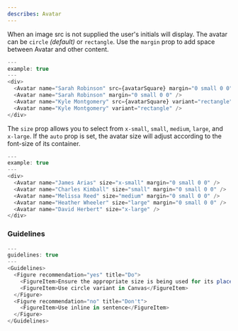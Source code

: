 ```yaml
---
describes: Avatar
---
```


When an image src is not supplied the user's initials will display. The avatar can be `circle` _(default)_ or `rectangle`. Use the `margin` prop to add space between Avatar and other content.

```js
---
example: true
---
<div>
  <Avatar name="Sarah Robinson" src={avatarSquare} margin="0 small 0 0" />
  <Avatar name="Sarah Robinson" margin="0 small 0 0" />
  <Avatar name="Kyle Montgomery" src={avatarSquare} variant="rectangle" margin="0 small 0 0" />
  <Avatar name="Kyle Montgomery" variant="rectangle" />
</div>
```

The `size` prop allows you to select from `x-small`, `small`, `medium`, `large`, and `x-large`. If the `auto` prop is set, the avatar size will adjust according to the font-size
of its container.

```js
---
example: true
---
<div>
  <Avatar name="James Arias" size="x-small" margin="0 small 0 0" />
  <Avatar name="Charles Kimball" size="small" margin="0 small 0 0" />
  <Avatar name="Melissa Reed" size="medium" margin="0 small 0 0" />
  <Avatar name="Heather Wheeler" size="large" margin="0 small 0 0" />
  <Avatar name="David Herbert" size="x-large" />
</div>
```
### Guidelines

```js
---
guidelines: true
---
<Guidelines>
  <Figure recommendation="yes" title="Do">
    <FigureItem>Ensure the appropriate size is being used for its placement (in a table, stand-alone, etc…)</FigureItem>
    <FigureItem>Use circle variant in Canvas</FigureItem>
  </Figure>
  <Figure recommendation="no" title="Don't">
    <FigureItem>Use inline in sentence</FigureItem>
  </Figure>
</Guidelines>
```

